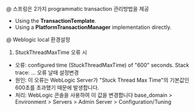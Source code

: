 @ 스프링은 2가지 programmatic transaction 관리방법을 제공

- Using the **TransactionTemplate**.
- Using a **PlatformTransactionManager** implementation directly.


@ Weblogic local 환경설정

 1) StuckThreadMaxTime 오류 시 
 - 오류: configured time (StuckThreadMaxTime) of "600" seconds. Stack trace: ... 오류 날때 설정변경 
 - 원인: 이 오류는 WebLogic Server가 "Stuck Thread Max Time"의 기본값인 600초를 초과했기 때문에 발생합니다.
 - 처리: WebLogic 콘솔을 사용하여 이 값을 변경합니다
         base_domain > Environment > Servers > Admin Server > Configuration/Tuning  
